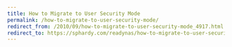 ```yaml
---
title: How to Migrate to User Security Mode
permalink: /how-to-migrate-to-user-security-mode/
redirect_from: /2010/09/how-to-migrate-to-user-security-mode_4917.html
redirect_to: https://sphardy.com/readynas/how-to-migrate-to-user-security-mode/
---
```


